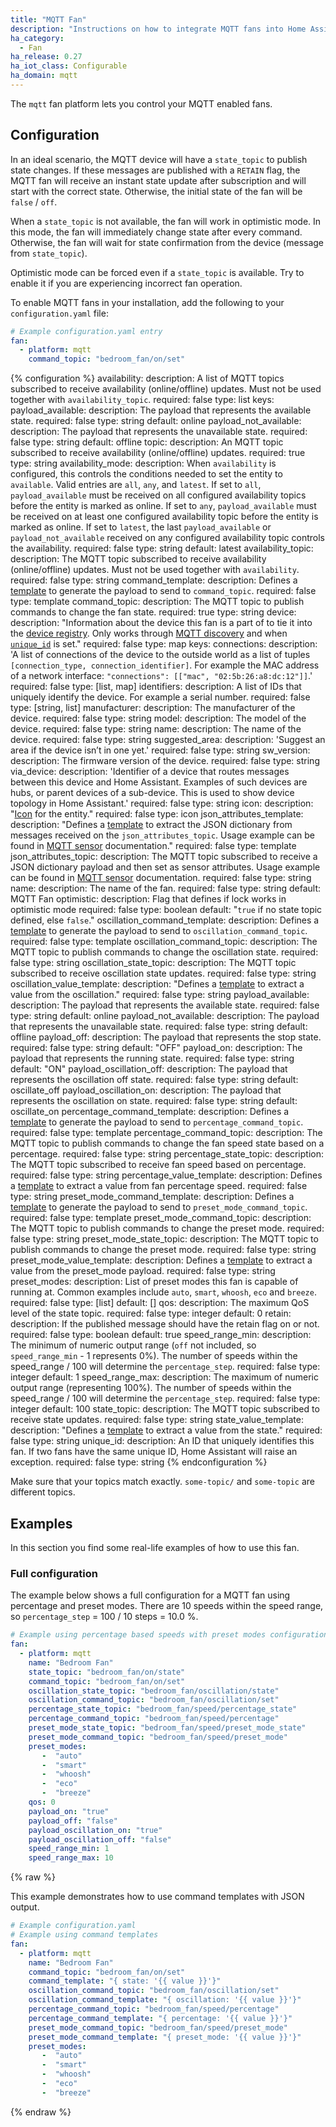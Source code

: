 ```yaml
---
title: "MQTT Fan"
description: "Instructions on how to integrate MQTT fans into Home Assistant."
ha_category:
  - Fan
ha_release: 0.27
ha_iot_class: Configurable
ha_domain: mqtt
---
```


The `mqtt` fan platform lets you control your MQTT enabled fans.

## Configuration

In an ideal scenario, the MQTT device will have a `state_topic` to publish state changes. If these messages are published with a `RETAIN` flag, the MQTT fan will receive an instant state update after subscription and will start with the correct state. Otherwise, the initial state of the fan will be `false` / `off`.

When a `state_topic` is not available, the fan will work in optimistic mode. In this mode, the fan will immediately change state after every command. Otherwise, the fan will wait for state confirmation from the device (message from `state_topic`).

Optimistic mode can be forced even if a `state_topic` is available. Try to enable it if you are experiencing incorrect fan operation.

To enable MQTT fans in your installation, add the following to your `configuration.yaml` file:

```yaml
# Example configuration.yaml entry
fan:
  - platform: mqtt
    command_topic: "bedroom_fan/on/set"
```

{% configuration %}
availability:
  description: A list of MQTT topics subscribed to receive availability (online/offline) updates. Must not be used together with `availability_topic`.
  required: false
  type: list
  keys:
    payload_available:
      description: The payload that represents the available state.
      required: false
      type: string
      default: online
    payload_not_available:
      description: The payload that represents the unavailable state.
      required: false
      type: string
      default: offline
    topic:
      description: An MQTT topic subscribed to receive availability (online/offline) updates.
      required: true
      type: string
availability_mode:
  description: When `availability` is configured, this controls the conditions needed to set the entity to `available`. Valid entries are `all`, `any`, and `latest`. If set to `all`, `payload_available` must be received on all configured availability topics before the entity is marked as online. If set to `any`, `payload_available` must be received on at least one configured availability topic before the entity is marked as online. If set to `latest`, the last `payload_available` or `payload_not_available` received on any configured availability topic controls the availability.
  required: false
  type: string
  default: latest
availability_topic:
  description: The MQTT topic subscribed to receive availability (online/offline) updates. Must not be used together with `availability`.
  required: false
  type: string
command_template:
  description: Defines a [template](/docs/configuration/templating/#processing-incoming-data) to generate the payload to send to `command_topic`.
  required: false
  type: template
command_topic:
  description: The MQTT topic to publish commands to change the fan state.
  required: true
  type: string
device:
  description: "Information about the device this fan is a part of to tie it into the [device registry](https://developers.home-assistant.io/docs/en/device_registry_index.html). Only works through [MQTT discovery](/docs/mqtt/discovery/) and when [`unique_id`](#unique_id) is set."
  required: false
  type: map
  keys:
    connections:
      description: 'A list of connections of the device to the outside world as a list of tuples `[connection_type, connection_identifier]`. For example the MAC address of a network interface: `"connections": [["mac", "02:5b:26:a8:dc:12"]]`.'
      required: false
      type: [list, map]
    identifiers:
      description: A list of IDs that uniquely identify the device. For example a serial number.
      required: false
      type: [string, list]
    manufacturer:
      description: The manufacturer of the device.
      required: false
      type: string
    model:
      description: The model of the device.
      required: false
      type: string
    name:
      description: The name of the device.
      required: false
      type: string
    suggested_area:
      description: 'Suggest an area if the device isn’t in one yet.'
      required: false
      type: string
    sw_version:
      description: The firmware version of the device.
      required: false
      type: string
    via_device:
      description: 'Identifier of a device that routes messages between this device and Home Assistant. Examples of such devices are hubs, or parent devices of a sub-device. This is used to show device topology in Home Assistant.'
      required: false
      type: string
icon:
  description: "[Icon](/docs/configuration/customizing-devices/#icon) for the entity."
  required: false
  type: icon
json_attributes_template:
  description: "Defines a [template](/docs/configuration/templating/#processing-incoming-data) to extract the JSON dictionary from messages received on the `json_attributes_topic`. Usage example can be found in [MQTT sensor](/integrations/sensor.mqtt/#json-attributes-template-configuration) documentation."
  required: false
  type: template
json_attributes_topic:
  description: The MQTT topic subscribed to receive a JSON dictionary payload and then set as sensor attributes. Usage example can be found in [MQTT sensor](/integrations/sensor.mqtt/#json-attributes-topic-configuration) documentation.
  required: false
  type: string
name:
  description: The name of the fan.
  required: false
  type: string
  default: MQTT Fan
optimistic:
  description: Flag that defines if lock works in optimistic mode
  required: false
  type: boolean
  default: "`true` if no state topic defined, else `false`."
oscillation_command_template:
  description: Defines a [template](/docs/configuration/templating/#processing-incoming-data) to generate the payload to send to `oscillation_command_topic`.
  required: false
  type: template
oscillation_command_topic:
  description: The MQTT topic to publish commands to change the oscillation state.
  required: false
  type: string
oscillation_state_topic:
  description: The MQTT topic subscribed to receive oscillation state updates.
  required: false
  type: string
oscillation_value_template:
  description: "Defines a [template](/docs/configuration/templating/#processing-incoming-data) to extract a value from the oscillation."
  required: false
  type: string
payload_available:
  description: The payload that represents the available state.
  required: false
  type: string
  default: online
payload_not_available:
  description: The payload that represents the unavailable state.
  required: false
  type: string
  default: offline
payload_off:
  description: The payload that represents the stop state.
  required: false
  type: string
  default: "OFF"
payload_on:
  description: The payload that represents the running state.
  required: false
  type: string
  default: "ON"
payload_oscillation_off:
  description: The payload that represents the oscillation off state.
  required: false
  type: string
  default: oscillate_off
payload_oscillation_on:
  description: The payload that represents the oscillation on state.
  required: false
  type: string
  default: oscillate_on
percentage_command_template:
  description: Defines a [template](/docs/configuration/templating/#processing-incoming-data) to generate the payload to send to `percentage_command_topic`.
  required: false
  type: template
percentage_command_topic:
  description: The MQTT topic to publish commands to change the fan speed state based on a percentage.
  required: false
  type: string
percentage_state_topic:
  description: The MQTT topic subscribed to receive fan speed based on percentage.
  required: false
  type: string
percentage_value_template:
  description: Defines a [template](/docs/configuration/templating/#processing-incoming-data) to extract a value from fan percentage speed.
  required: false
  type: string
preset_mode_command_template:
  description: Defines a [template](/docs/configuration/templating/#processing-incoming-data) to generate the payload to send to `preset_mode_command_topic`.
  required: false
  type: template
preset_mode_command_topic:
  description: The MQTT topic to publish commands to change the preset mode.
  required: false
  type: string
preset_mode_state_topic:
  description: The MQTT topic to publish commands to change the preset mode.
  required: false
  type: string
preset_mode_value_template:
  description: Defines a [template](/docs/configuration/templating/#processing-incoming-data) to extract a value from the preset_mode payload.
  required: false
  type: string
preset_modes:
  description: List of preset modes this fan is capable of running at. Common examples include `auto`, `smart`, `whoosh`, `eco` and `breeze`.
  required: false
  type: [list]
  default: []
qos:
  description: The maximum QoS level of the state topic.
  required: false
  type: integer
  default: 0
retain:
  description: If the published message should have the retain flag on or not.
  required: false
  type: boolean
  default: true
speed_range_min:
  description: The minimum of numeric output range (`off` not included, so `speed_range_min` - 1 represents 0%). The number of speeds within the speed_range / 100 will determine the `percentage_step`.
  required: false
  type: integer
  default: 1
speed_range_max:
  description: The maximum of numeric output range (representing 100%). The number of speeds within the speed_range / 100 will determine the `percentage_step`.
  required: false
  type: integer
  default: 100
state_topic:
  description: The MQTT topic subscribed to receive state updates.
  required: false
  type: string
state_value_template:
  description: "Defines a [template](/docs/configuration/templating/#processing-incoming-data) to extract a value from the state."
  required: false
  type: string
unique_id:
  description: An ID that uniquely identifies this fan. If two fans have the same unique ID, Home Assistant will raise an exception.
  required: false
  type: string
{% endconfiguration %}

<div class='note warning'>

Make sure that your topics match exactly. `some-topic/` and `some-topic` are different topics.

</div>

## Examples

In this section you find some real-life examples of how to use this fan.

### Full configuration

The example below shows a full configuration for a MQTT fan using percentage and preset modes.
There are 10 speeds within the speed range, so  `percentage_step` = 100 / 10 steps = 10.0 %.

```yaml
# Example using percentage based speeds with preset modes configuration.yaml
fan:
  - platform: mqtt
    name: "Bedroom Fan"
    state_topic: "bedroom_fan/on/state"
    command_topic: "bedroom_fan/on/set"
    oscillation_state_topic: "bedroom_fan/oscillation/state"
    oscillation_command_topic: "bedroom_fan/oscillation/set"
    percentage_state_topic: "bedroom_fan/speed/percentage_state"
    percentage_command_topic: "bedroom_fan/speed/percentage"
    preset_mode_state_topic: "bedroom_fan/speed/preset_mode_state"
    preset_mode_command_topic: "bedroom_fan/speed/preset_mode"
    preset_modes:
       -  "auto"
       -  "smart"
       -  "whoosh"
       -  "eco"
       -  "breeze"
    qos: 0
    payload_on: "true"
    payload_off: "false"
    payload_oscillation_on: "true"
    payload_oscillation_off: "false"
    speed_range_min: 1
    speed_range_max: 10
```

{% raw %}

This example demonstrates how to use command templates with JSON output.

```yaml
# Example configuration.yaml
# Example using command templates
fan:
  - platform: mqtt
    name: "Bedroom Fan"
    command_topic: "bedroom_fan/on/set"
    command_template: "{ state: '{{ value }}'}"
    oscillation_command_topic: "bedroom_fan/oscillation/set"
    oscillation_command_template: "{ oscillation: '{{ value }}'}"
    percentage_command_topic: "bedroom_fan/speed/percentage"
    percentage_command_template: "{ percentage: '{{ value }}'}"
    preset_mode_command_topic: "bedroom_fan/speed/preset_mode"
    preset_mode_command_template: "{ preset_mode: '{{ value }}'}"
    preset_modes:
       -  "auto"
       -  "smart"
       -  "whoosh"
       -  "eco"
       -  "breeze"
```

{% endraw %}
